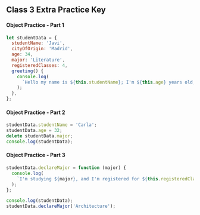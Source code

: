 ## Class 3 Extra Practice Key

#### Object Practice - Part 1

```js
let studentData = {
  studentName: 'Javi',
  cityOfOrigin: 'Madrid',
  age: 34,
  major: 'Literature',
  registeredClasses: 4,
  greeting() {
    console.log(
      `Hello my name is ${this.studentName}; I'm ${this.age} years old; and I'm from ${this.cityOfOrigin}.`
    );
  },
};
```

#### Object Practice - Part 2

```js
studentData.studentName = 'Carla';
studentData.age = 32;
delete studentData.major;
console.log(studentData);
```

#### Object Practice - Part 3

```js
studentData.declareMajor = function (major) {
  console.log(
    `I'm studying ${major}, and I'm registered for ${this.registeredClasses} classes this semester.`
  );
};

console.log(studentData);
studentData.declareMajor('Architecture');
```
